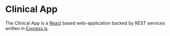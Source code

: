# Clinical App

The Clinical App is a [React](https://facebook.github.io/react/) based web-application backed by REST services written in [Express.js](https://expressjs.com/).

